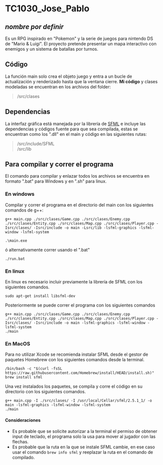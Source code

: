 # TC1030_Jose_Pablo
## _nombre por definir_ 
Es un RPG inspirado en "Pokemon" y la serie de juegos para nintendo DS de 
"Mario & Luigi". El proyecto pretende presentar un mapa interactivo con enemigos
y un sistema de batallas por turnos.

## Código
La función main solo crea el objeto juego y entra a un bucle de actualización y renderizado hasta que la ventana cierre. **Mi código** y clases modeladas se encuentran en los archivos del folder:

>/src/clases


## Dependencias
La interfaz gráfica está manejada por la librería de 
[SFML](https://www.sfml-dev.org/) e incluye las dependencias y códigos fuente 
para que sea compilada, estas se encuentran como los ".dll" en el main y código en las siguientes rutas:

>/src/include/SFML\
>/src/lib


## Para compilar y correr el programa
El comando para compilar y enlazar todos los archivos se encuentra en formato ".bat" para Windows y en ".sh" para linux.
### En windows
Compilar y correr el programa en el directorio del main con los siguientes comandos de g++:
```
g++ main.cpp ./src/clases/Game.cpp ./src/clases/Enemy.cpp ./src/clases/Entity.cpp ./src/clases/Map.cpp ./src/clases/Player.cpp -Isrc/clases/ -Isrc/include -o main -Lsrc/lib -lsfml-graphics -lsfml-window -lsfml-system

.\main.exe
```
ó alternativamente correr usando el ".bat"
```
./run.bat
```
### En linux
En linux es necesario incluir previamente la librería de SFML con los siguientes comandos.
```
sudo apt-get install libsfml-dev
```
Posteriormente se puede correr el programa con los siguientes comandos 
```
g++ main.cpp ./src/clases/Game.cpp ./src/clases/Enemy.cpp ./src/clases/Entity.cpp ./src/clases/Map.cpp ./src/clases/Player.cpp -Isrc/clases/ -Isrc/include -o main -lsfml-graphics -lsfml-window -lsfml-system
./main
```
### En MacOS 
Para no utilizar Xcode se recomienda instalar SFML desde el gestor de paquetes Homebrew con los siguientes comandos desde la terminal.
```
/bin/bash -c "$(curl -fsSL https://raw.githubusercontent.com/Homebrew/install/HEAD/install.sh)"
brew install sfml
```
Una vez instalados los paquetes, se compila y corre el código en su directorio con los siguientes comandos.
```
g++ main.cpp -I ./src/clases/ -I /usr/local/Cellar/sfml/2.5.1_1/ -o main -lsfml-graphics -lsfml-window -lsfml-system
./main
```
#### Consideraciones
* Es probable que se solicite autorizar a la terminal el permiso de obtener input de teclado, el programa solo la usa para mover al jugador con las flechas.
* Es probable que la ruta en la que se instale SFML cambie, en ese caso usar el comando `brew info sfml` y reeplazar la ruta en el comando de compilado.


